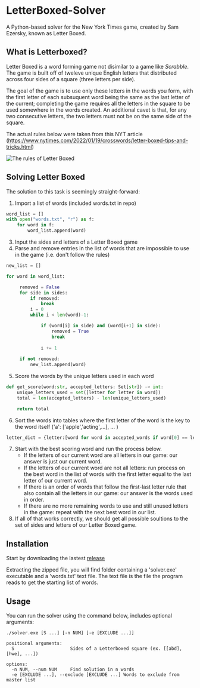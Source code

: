 # LetterBoxed-Solver

A Python-based solver for the New York Times game, created by Sam Ezersky, known as Letter Boxed. 
## What is Letterboxed?

Letter Boxed is a word forming game not disimilar to a game like _Scrabble_. 
The game is built off of tweleve unique English letters that distributed across four sides of a square (three letters per side). 

The goal of the game is to use only these letters in the words you form, with the first letter of each subsuquent word being the same as the last letter of the current; completing the game requires all the letters in the square to be used somewhere in the words created.
An additional cavet is that, for any two consecutive letters, the two letters must not be on the same side of the square.    

The actual rules below were taken from this NYT article (https://www.nytimes.com/2022/01/19/crosswords/letter-boxed-tips-and-tricks.html)

![The rules of Letter Boxed](https://static01.nyt.com/images/2022/01/11/crosswords/wordplay-lbrules/wordplay-lbrules-superJumbo.png?quality=75&auto=webp)

## Solving Letter Boxed

The solution to this task is seemingly straight-forward: 
1. Import a list of words (included words.txt in repo)
```python
word_list = []    
with open("words.txt", "r") as f:
    for word in f:
        word_list.append(word) 
```
3. Input the sides and letters of a Letter Boxed game
4. Parse and remove entries in the list of words that are impossible to use in the game (i.e. don't follow the rules)
```python
new_list = []

for word in word_list:

     removed = False
     for side in sides:
         if removed:
             break
         i = 0
         while i < len(word)-1:

             if (word[i] in side) and (word[i+1] in side):
                 removed = True
                 break
                 
             i += 1
     
     if not removed:
         new_list.append(word)
```
5. Score the words by the unique letters used in each word
```python
def get_score(word:str, accepted_letters: Set[str]) -> int:
    unique_letters_used = set([letter for letter in word])
    total = len(accepted_letters) - len(unique_letters_used)

    return total
```
6. Sort the words into tables where the first letter of the word is the key to the word itself ('a': ['apple','acting',...], ... )
```python
letter_dict = {letter:[word for word in accepted_words if word[0] == letter] for letter in accept_letters}
```
7. Start with the best scoring word and run the process below.
   - If the letters of our current word are all letters in our game: our answer is just our current word.
   - If the letters of our current word are not all letters: run process on the best word in the list of words with the first letter equal to the last letter of our current word.
   - If there is an order of words that follow the first-last letter rule that also contain all the letters in our game: our answer is the words used in order.
   - If there are no more remaining words to use and still unused letters in the game: repeat with the next best word in our list.
8. If all of that works correctly, we should get all possible soultions to the set of sides and letters of our Letter Boxed game.

## Installation

Start by downloading the lastest [release](https://github.com/wintermute-ui/LetterBoxed-Solver/releases/latest)

Extracting the zipped file, you will find folder containing a 'solver.exe' executable and a 'words.txt' text file. The text file is the file the program reads to get the starting list of words.


## Usage

You can run the solver using the command below, includes optional arguments:
```console
./solver.exe [S ...] [-n NUM] [-e [EXCLUDE ...]] 

positional arguments:
  S                     Sides of a Letterboxed square (ex. [[abd], [hwe], ...])

options:
  -n NUM, --num NUM     Find solution in n words
  -e [EXCLUDE ...], --exclude [EXCLUDE ...] Words to exclude from master list
```



   
